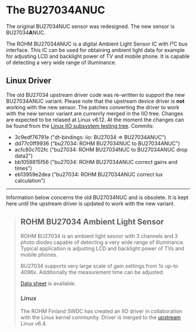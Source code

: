 # The BU27034ANUC

The original BU27034NUC sensor was redesigned. The new sensor is BU27034**A**NUC.

The ROHM BU27034ANUC is a digital Ambient Light Sensor IC with I²C bus interface. This IC can be used for obtaining ambient light data for example for adjusting LCD and backlight power of TV and mobile phone. It is capable of detecting a very wide range of illuminance.

## Linux Driver

The old BU27034 upstream driver code was re-written to support the new BU27034ANUC variant.
Please note that the upstream device driver is **not** working with the new sensor. The patches converting the driver to work with the new sensor variant are currenrly merged in the IIO tree. Changes are expected to be relased at Linux v6.12. At the moment the changes can be found from the [Linux IIO subsystem testing tree](https://git.kernel.org/pub/scm/linux/kernel/git/jic23/iio.git/log/?h=testing). Commits:

- 3c9edf76791e ("dt-bindings: iio: BU27034 => BU27034ANUC")
- dd77c0ff9936 ("bu27034: ROHM BU27034NUC to BU27034ANUC")
- acfc80c702fc ("bu27034: ROHM BU27034NUC to BU27034ANUC drop data2")
- bb1059815f56 ("bu27034: ROHM BU27034ANUC correct gains and times")
- eb13959e2dea ("bu27034: ROHM BU27034ANUC correct lux calculation")

---

Information below concerns the old BU27034NUC and is obsolete. It is kept here until the upstream driver is updated to work with the new variant.

> ## ROHM BU27034 Ambient Light Sensor
> 
> ROHM BU27034 is an ambient light sesnor with 3 channels and 3 photo diodes
> capable of detecting a very wide range of illuminance. Typical application
> is adjusting LCD and backlight power of TVs and mobile phones.
> 
> BU27034 supports very large scale of gain settings from 1x up-to 4096x.
> Additionally the measurement time can be adjusted.
> 
> [Data sheet](https://fscdn.rohm.com/en/products/databook/datasheet/ic/sensor/light/bu27034nuc-e.pdf) is available.
> 
> ### Linux
> 
> The ROHM Finland SWDC has created an IIO driver in collaboration with the
> Linux kernel community. Driver is merged to the [upstream](https://git.kernel.org/pub/scm/linux/kernel/git/torvalds/linux.git) Linux v6.4.
